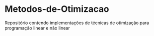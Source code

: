 # Metodos-de-Otimizacao
Repositório contendo implementações de técnicas de otimização para programação linear e não linear
